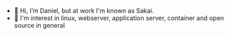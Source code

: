- 👋 Hi, I’m Daniel, but at work I'm known as Sakai.
- 👀 I'm interest in linux, webserver, application server, container and open source in general
<!---
dfsakai/dfsakai is a ✨ special ✨ repository because its `README.md` (this file) appears on your GitHub profile.
You can click the Preview link to take a look at your changes.
--->
